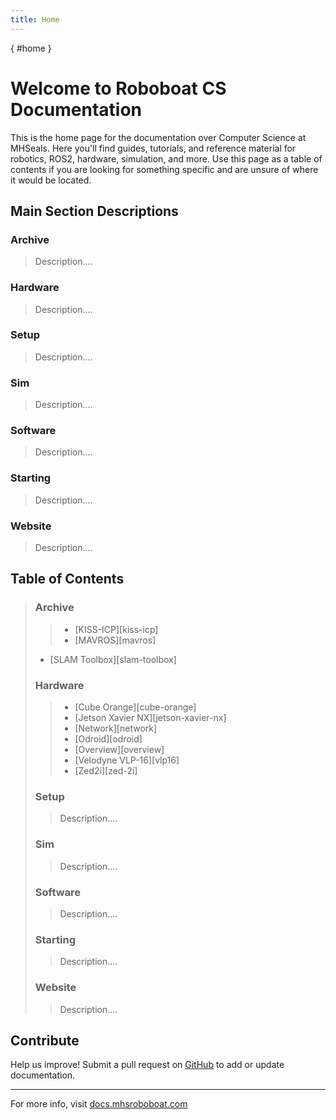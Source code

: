 ```yaml
---
title: Home
---
```

[](){ #home }
# Welcome to Roboboat CS Documentation

This is the home page for the documentation over Computer Science at MHSeals. Here you'll find guides, tutorials, and reference material for robotics, ROS2, hardware, simulation, and more. Use this page as a table of contents if you are looking for something specific and are unsure of where it would be located.

## Main Section Descriptions

### Archive
>Description....
### Hardware
>Description....
### Setup
>Description....
### Sim
>Description....
### Software
>Description....
### Starting
>Description....
### Website
>Description....

## Table of Contents

>### Archive
>>- [KISS-ICP][kiss-icp]
>>- [MAVROS][mavros]
>- [SLAM Toolbox][slam-toolbox]
>### Hardware
>>- [Cube Orange][cube-orange]
>>- [Jetson Xavier NX][jetson-xavier-nx]
>>- [Network][network]
>>- [Odroid][odroid]
>>- [Overview][overview]
>>- [Velodyne VLP-16][vlp16]
>>- [Zed2i][zed-2i]
>### Setup
>>Description....
>### Sim
>>Description....
>### Software
>>Description....
>### Starting
>>Description....
>### Website
>>Description....

## Contribute

Help us improve! Submit a pull request on [GitHub](https://github.com/MHSeals/docs) to add or update documentation.

---
For more info, visit [docs.mhsroboboat.com](https://docs.mhsroboboat.com)
